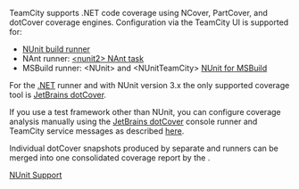 [//]: # (title: Configuring .NET Code Coverage)
[//]: # (auxiliary-id: Configuring .NET Code Coverage)

TeamCity supports .NET code coverage using NCover, PartCover, and dotCover coverage engines. Configuration via the TeamCity UI is supported for:
* [NUnit build runner](nunit.md)
* NAnt runner: [&lt;nunit2&gt; NAnt task](nunit-support.md#NUnit+for+NAnt+Build+Runner)
* MSBuild runner: &lt;NUnit&gt; and &lt;NUnitTeamCity&gt; [NUnit for MSBuild](nunit-support.md#Using+NUnit+for+MSBuild)

For the [.NET](net.md) runner and with NUnit version 3.x the only supported coverage tool is [JetBrains dotCover](jetbrains-dotcover.md).

If you use a test framework other than NUnit, you can configure coverage analysis manually using the [JetBrains dotCover](https://www.jetbrains.com/dotcover/) console runner and TeamCity service messages as described [here](manually-configuring-reporting-coverage.md).

Individual dotCover snapshots produced by separate [](net.md) and [](nunit.md) runners can be merged into one consolidated coverage report by the [](dotcover-runner.md).
 
 <seealso>
        <category ref="admin-guide">
            <a href="nunit-support.md">NUnit Support</a>
        </category>
</seealso>
